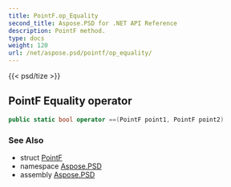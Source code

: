 ```yaml
---
title: PointF.op_Equality
second_title: Aspose.PSD for .NET API Reference
description: PointF method. 
type: docs
weight: 120
url: /net/aspose.psd/pointf/op_equality/
---
```

{{< psd/tize >}}
## PointF Equality operator

```csharp
public static bool operator ==(PointF point1, PointF point2)
```

### See Also

* struct [PointF](../)
* namespace [Aspose.PSD](../../pointf/)
* assembly [Aspose.PSD](../../../)


